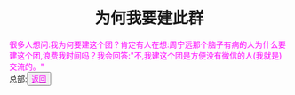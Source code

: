 <html>
	<head>
		<title>sanban-Why-build-this-group</title>
		<style type="text/css">
		<!--
			.purple{color:#FF00FF}
		-->
      		</style>
	</head>
	<body>
		<h1><center>为何我要建此群</center></h1>
		<div>
			<span class="purple">
				很多人想问:我为何要建这个团？肯定有人在想:周宁远那个脑子有病的人为什么要建这个团,浪费我时间吗？我会回答:"不,我建这个团是方便没有微信的人(我就是)交流的。"
			</span>
		<div><div>总部:<button title="back"><a href="https://zhouningyuan1234.github.io/sanban-Home-Page/"><span class="purple">返回</span></a></button></div>
	</body>
</html>
